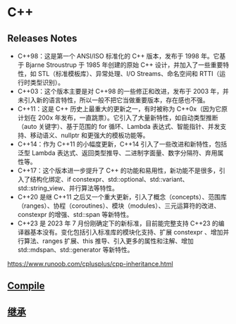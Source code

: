 # C++

## Releases Notes

- C++98：这是第一个 ANSI/ISO 标准化的 C++ 版本，发布于 1998 年。它基于 Bjarne Stroustrup 于 1985 年创建的原始 C++ 设计，并加入了一些重要特性，如 STL（标准模板库）、异常处理、I/O Streams、命名空间和 RTTI（运行时类型识别）。
- C++03：这个版本主要是对 C++98 的一些修正和改进，发布于 2003 年，并未引入新的语言特性，所以一般不把它当做重要版本，存在感也不强。
- C++11：这是 C++ 历史上最重大的更新之一，有时被称为 C++0x（因为它原计划在 200x 年发布，一直跳票）。它引入了大量新特性，如自动类型推断（auto 关键字）、基于范围的 for 循环、Lambda 表达式、智能指针、并发支持、移动语义、nullptr 和更强大的模板功能等。
- C++14：作为 C++11 的小幅度更新，C++14 引入了一些改进和新特性，包括泛型 Lambda 表达式、返回类型推导、二进制字面量、数字分隔符、弃用属性等。
- C++17：这个版本进一步提升了 C++ 的功能和易用性，新功能不是很多，引入了结构化绑定、if constexpr、std::optional、std::variant、std::string_view、并行算法等特性。
- C++20 是继 C++11 之后又一个重大更新，引入了概念（concepts）、范围库（ranges）、协程（coroutines）、模块（modules）、三元运算符的改进、constexpr 的增强、std::span 等新特性。
- C++23 是 2023 年 7 月份刚确定下的新标准，目前能完整支持 C++23 的编译器基本没有。变化包括引入标准库的模块化支持、扩展 constexpr 、增加并行算法、ranges 扩展、this 推导、引入更多的属性和注解、增加 std::mdspan、std::generator 等新特性。

https://www.runoob.com/cplusplus/cpp-inheritance.html

## [Compile](./compile.md)

## [继承](./inheritance.md)